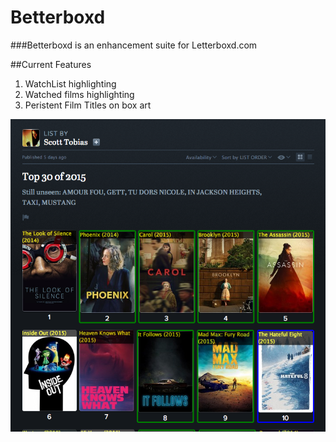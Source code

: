 Betterboxd
==========
###Betterboxd is an enhancement suite for Letterboxd.com

##Current Features
1. WatchList highlighting
2. Watched films highlighting
3. Peristent Film Titles on box art

![Betterboxd](ScreenShots/ss1.png?raw=true)
